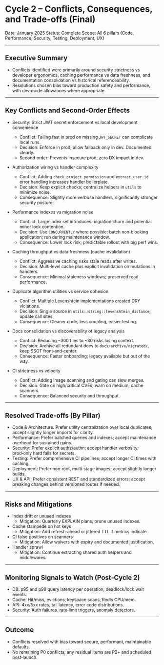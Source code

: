 # Cycle 2 – Conflicts, Consequences, and Trade‑offs (Final)

Date: January 2025
Status: Complete
Scope: All 6 pillars (Code, Performance, Security, Testing, Deployment, UX)

---

## Executive Summary
- Conflicts identified were primarily around security strictness vs developer ergonomics, caching performance vs data freshness, and documentation consolidation vs historical referenceability.
- Resolutions chosen bias toward production safety and performance, with dev‑mode allowances where appropriate.

---

## Key Conflicts and Second‑Order Effects

- Security: Strict JWT secret enforcement vs local development convenience
  - Conflict: Failing fast in prod on missing `JWT_SECRET` can complicate local runs.
  - Decision: Enforce in prod; allow fallback only in dev. Documented clearly.
  - Second‑order: Prevents insecure prod; zero DX impact in dev.

- Authorization wiring vs handler complexity
  - Conflict: Adding `check_project_permission` and `extract_user_id` error handling increases handler boilerplate.
  - Decision: Keep explicit checks; centralize helpers in `utils` to minimize noise.
  - Consequence: Slightly more verbose handlers, significantly stronger security posture.

- Performance indexes vs migration noise
  - Conflict: Large index set introduces migration churn and potential minor lock contention.
  - Decision: Use `CONCURRENTLY` where possible; batch non‑blocking application; run during maintenance window.
  - Consequence: Lower lock risk; predictable rollout with big perf wins.

- Caching throughput vs data freshness (cache invalidation)
  - Conflict: Aggressive caching risks stale reads after writes.
  - Decision: Multi‑level cache plus explicit invalidation on mutations in handlers.
  - Consequence: Minimal staleness windows; preserved read performance.

- Duplicate algorithm utilities vs service cohesion
  - Conflict: Multiple Levenshtein implementations created DRY violations.
  - Decision: Single source in `utils::string::levenshtein_distance`; update call sites.
  - Consequence: Cleaner code, less coupling, easier testing.

- Docs consolidation vs discoverability of legacy analysis
  - Conflict: Reducing ~300 files to ~30 risks losing context.
  - Decision: Archive all redundant docs to `docs/archive/migrated/`, keep SSOT front‑and‑center.
  - Consequence: Faster onboarding; legacy available but out of the way.

- CI strictness vs velocity
  - Conflict: Adding image scanning and gating can slow merges.
  - Decision: Gate on high/critical CVEs; warn on medium; cache scanners.
  - Consequence: Balanced security and throughput.

---

## Resolved Trade‑offs (By Pillar)

- Code & Architecture: Prefer utility centralization over local duplicates; accept slightly longer imports for clarity.
- Performance: Prefer batched queries and indexes; accept maintenance overhead for sustained gains.
- Security: Prefer explicit authz/authn; accept handler verbosity; prod‑only hard fails for secrets.
- Testing: Prefer comprehensive CI pipelines; accept longer CI times with caching.
- Deployment: Prefer non‑root, multi‑stage images; accept slightly longer builds.
- UX & API: Prefer consistent REST and standardized errors; accept breaking changes behind versioned routes if needed.

---

## Risks and Mitigations

- Index drift or unused indexes
  - Mitigation: Quarterly EXPLAIN plans; prune unused indexes.
- Cache stampede on hot keys
  - Mitigation: Add refresh‑ahead or jittered TTL if metrics indicate.
- CI false positives on scanners
  - Mitigation: Allow waivers with expiry and documented justification.
- Handler sprawl
  - Mitigation: Continue extracting shared auth helpers and middlewares.

---

## Monitoring Signals to Watch (Post‑Cycle 2)

- DB: p95 and p99 query latency per operation; deadlock/lock wait events.
- Cache: Hit/miss, evictions, keyspace scans, Redis CPU/mem.
- API: 4xx/5xx rates, tail latency, error code distributions.
- Security: Auth failures, rate‑limit triggers, anomaly detectors.

---

## Outcome
- Conflicts resolved with bias toward secure, performant, maintainable defaults.
- No remaining P0 conflicts; any residual items are P2+ and scheduled post‑launch.
